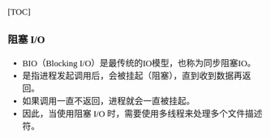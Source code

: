 <span style="font-family:Simsun,serif; font-size:17px;">

[TOC]

### 阻塞 I/O

- BIO（Blocking I/O）是最传统的IO模型，也称为同步阻塞IO。
- 是指进程发起调用后，会被挂起（阻塞），直到收到数据再返回。
- 如果调用一直不返回，进程就会一直被挂起。
- 因此，当使用阻塞 I/O 时，需要使用多线程来处理多个文件描述符。

</span>